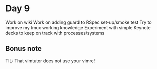 # Day 9

Work on wiki
Work on adding guard to RSpec set-up/smoke test
Try to improve my tmux working knowledge
Experiment with simple Keynote decks to keep on track with processes/systems

## Bonus note
TIL: That vimtutor does not use your vimrc! 
